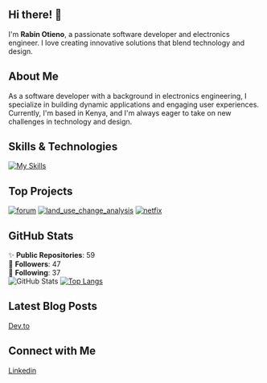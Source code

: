 ## Hi there! 👋

I'm **Rabin Otieno**, a passionate software developer and electronics engineer. I love creating innovative solutions that blend technology and design.

## About Me

As a software developer with a background in electronics engineering, I specialize in building dynamic applications and engaging user experiences. Currently, I'm based in Kenya, and I'm always eager to take on new challenges in technology and design.

## Skills & Technologies

[![My Skills](https://skillicons.dev/icons?i=go,html,css,django,flask,graphql,mongodb,git,docker,aws,linux,react,vue,flutter&perline=8)](https://skillicons.dev)

## Top Projects

[![forum](https://github-readme-stats.vercel.app/api/pin/?username=Rabinnnn&repo=forum&theme=dark)](https://github.com/Rabinnnn/forum)
[![land_use_change_analysis](https://github-readme-stats.vercel.app/api/pin/?username=Rabinnnn&repo=land_use_change_analysis&theme=dark)](https://github.com/Rabinnnn/land_use_change_analysis)
[![netfix](https://github-readme-stats.vercel.app/api/pin/?username=Rabinnnn&repo=netfix&theme=dark)](https://github.com/Rabinnnn/netfix)

## GitHub Stats
✨ **Public Repositories**: 59  
👥 **Followers**: 47  
👤 **Following**: 37  
![GitHub Stats](https://github-readme-stats.vercel.app/api?username=Rabinnnn&show_icons=true&theme=radical)
[![Top Langs](https://github-readme-stats.vercel.app/api/top-langs/?username=rabinnnn&layout=compact&theme=dark)](https://github.com/anuraghazra/github-readme-stats)



## Latest Blog Posts

<a href="https://dev.to/otienorabin/are-you-writing-your-git-commit-messages-properly-54cl" target="_blank" rel="noopener noreferrer"><Icon /> Dev.to</a>


## Connect with Me

<a href="https://www.linkedin.com/in/rabin-otieno-0b0a62185" target="_blank" rel="noopener noreferrer"><Icon /> Linkedin</a>
